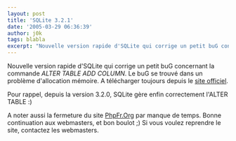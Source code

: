 ```yaml
---
layout: post
title: 'SQLite 3.2.1'
date: '2005-03-29 06:36:39'
author: j0k
tags: blabla
excerpt: "Nouvelle version rapide d'SQLite qui corrige un petit buG concernant la commande *ALTER TABLE ADD COLUMN*.    Le buG se trouvé dans un problème d'allocation mémoire.   A télécharger toujours depuis le [site officiel](http://www.sqlite.org/download.html).  \n  \nPour rappel, depuis la version 3.2.0, SQLite gère enfin correctement l'ALTER TABLE      …"
---
```


Nouvelle version rapide d'SQLite qui corrige un petit buG concernant la commande *ALTER TABLE ADD COLUMN*.    Le buG se trouvé dans un problème d'allocation mémoire.   A télécharger toujours depuis le [site officiel](http://www.sqlite.org/download.html).

Pour rappel, depuis la version 3.2.0, SQLite gère enfin correctement l'ALTER TABLE :)

A noter aussi la fermeture du site [PhpFr.Org](http://phpfr.org/portal.php) par manque de temps.   Bonne continuation aux webmasters, et bon boulot ;)   Si vous voulez reprendre le site, contactez les webmasters.
